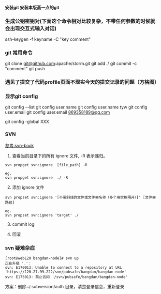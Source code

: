 #### 安装git 安装本版高一点的git

### 生成公钥密钥对(下面这个命令相对比较复杂，不带任何参数的时候就会出现交互式输入对话)
ssh-keygen -f keyname -C "key comment"

### git 常用命令
git clone git@github.com:apache/storm.git
git add ./
git commit -c "comment"
git push


### 遇见了提交了代码profile页面不现实今天的提交记录的问题（方格图）

### 显示git config
git config --list
git config user.name
git config user.name tyw
git config user.email
git config user.email 869358189@qq.com

git config -global XXX

### SVN

[参考:svn-book](http://svnbook.red-bean.com/en/1.7/index.html)

1. 查看当前目录下的所有 ignore 文件, -R 表示递归。

```
svn propget svn:ignore  [file_path] -R

eg.
svn propget svn:ignore  ./ -R
```

2. 添加 ignore 文件

```
svn propset svn:ignore '[不带斜线的文件或文件夹名称（多个用空格隔开）]' [文件夹路径]

eg.
svn propset svn:ignore 'target' ./
```

3. commit log

4. 回滚


### svn 疑难杂症

```
[root@web120 bangdan-node]# svn up
正在升级 '.':
svn: E170013: Unable to connect to a repository at URL 'https://120.27.99.222/svn/pubsafe/bangdan/bangdan-node'
svn: E175013: 禁止访问 '/svn/pubsafe/bangdan/bangdan-node'
```

方案：删除~/.subversion/auth 目录，清楚登录信息，重新登录